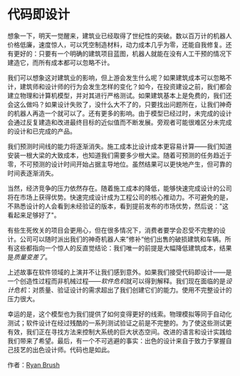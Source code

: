 # 代码即设计

想象一下，明天一觉醒来，建筑业已经取得了世纪性的突破。数以百万计的机器人价格低廉，速度惊人，可以凭空制造材料，动力成本几乎为零，还能自我修复。还有更好的：只要有一个明确的建筑项目蓝图，机器人就能在没有人工干预的情况下建造它，而所有成本都可以忽略不计。

我们可以想象这对建筑业的影响，但上游会发生什么呢？如果建筑成本可以忽略不计，建筑师和设计师的行为会发生怎样的变化？如今，在投资建设之前，我们都会建立物理和计算机模型，并对其进行严格测试。如果建筑基本上是免费的，我们还会这么做吗？如果设计失败了，没什么大不了的，只要找出问题所在，让我们神奇的机器人再造一个就可以了。还有更多的影响。由于模型已经过时，未完成的设计会通过反复建造和改进最终目标的近似值而不断发展。旁观者可能很难区分未完成的设计和已完成的产品。

我们预测时间线的能力将逐渐消失。施工成本比设计成本更容易计算——我们知道安装一根大梁的大致成本，也知道我们需要多少根大梁。随着可预测的任务趋近于零，不可预测的设计时间开始占据主导地位。虽然结果可以更快地产生，但可靠的时间表逐渐消失。

当然，经济竞争的压力依然存在。随着施工成本的降低，能够快速完成设计的公司将在市场上获得优势。快速完成设计成为工程公司的核心推动力。不可避免的是，不熟悉设计的人会看到未经验证的版本，看到提前发布的市场优势，然后说："这看起来足够好了"。

有些生死攸关的项目会更用心，但在很多情况下，消费者要学会忍受不完整的设计。公司可以随时派出我们的神奇机器人来”修补“他们出售的破损建筑和车辆。所有这些都指向一个惊人的反直觉结论：我们唯一的前提是大幅降低建筑成本，结果是*质量变差了*。

上述故事在软件领域的上演并不让我们感到意外。如果我们接受代码即设计——是一个创造性过程而非机械过程——*软件危机*就可以得到解释。我们现在面临的是*设计危机*：对质量、验证设计的需求超出了我们创建它们的能力。使用不完整设计的压力很大。

幸运的是，这个模型也为我们提供了如何变得更好的线索。物理模拟等同于自动化测试；软件设计在经过残酷的一系列测试验证之前是不完整的。为了使这些测试更有效，我们正在寻找方法来控制大系统的巨大状态空间。改进的语言和设计实践给我们带来了希望。最后，有一个不可逃避的事实：出色的设计来自于致力于掌握自己技艺的出色设计师。代码也是如此。

作者：[Ryan Brush](http://programmer.97things.oreilly.com/wiki/index.php/Ryan_Brush)